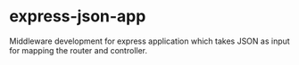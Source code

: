 # express-json-app
Middleware development for express application which takes JSON as input for mapping the router and controller.
